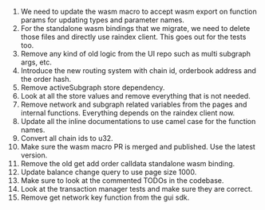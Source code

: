 1. We need to update the wasm macro to accept wasm export on function params for updating types and parameter names.
2. For the standalone wasm bindings that we migrate, we need to delete those files and directly use raindex client. This goes out for the tests too.
3. Remove any kind of old logic from the UI repo such as multi subgraph args, etc.
4. Introduce the new routing system with chain id, orderbook address and the order hash.
5. Remove activeSubgraph store dependency.
6. Look at all the store values and remove everything that is not needed.
7. Remove network and subgraph related variables from the pages and internal functions. Everything depends on the raindex client now.
8. Update all the inline documentations to use camel case for the function names.
9. Convert all chain ids to u32.
10. Make sure the wasm macro PR is merged and published. Use the latest version.
11. Remove the old get add order calldata standalone wasm binding.
12. Update balance change query to use page size 1000.
13. Make sure to look at the commented TODOs in the codebase.
14. Look at the transaction manager tests and make sure they are correct.
15. Remove get network key function from the gui sdk.
